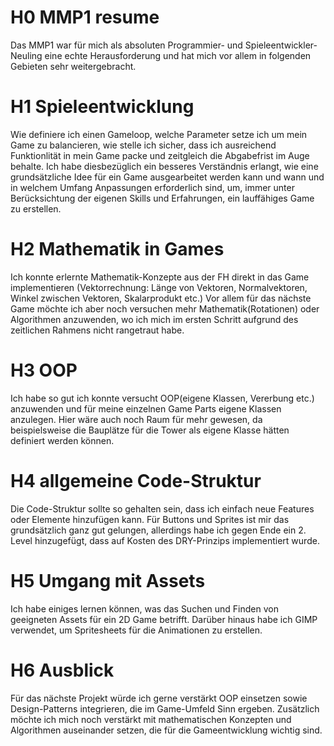 # H0 MMP1 resume
Das MMP1 war für mich als absoluten Programmier- und Spieleentwickler-Neuling eine echte Herausforderung und hat mich vor allem in folgenden Gebieten sehr weitergebracht.

# H1 Spieleentwicklung
Wie definiere ich einen Gameloop, welche Parameter setze ich um mein Game zu balancieren, wie stelle ich sicher, dass ich ausreichend Funktionlität in mein Game packe und zeitgleich die Abgabefrist im Auge behalte.
Ich habe diesbezüglich ein besseres Verständnis erlangt, wie eine grundsätzliche Idee für ein Game ausgearbeitet werden kann und wann und in welchem Umfang Anpassungen erforderlich sind, um, immer unter Berücksichtung
der eigenen Skills und Erfahrungen, ein lauffähiges Game zu erstellen.

# H2 Mathematik in Games
Ich konnte erlernte Mathematik-Konzepte aus der FH direkt in das Game implementieren (Vektorrechnung: Länge von Vektoren, Normalvektoren, Winkel zwischen Vektoren, Skalarprodukt etc.)
Vor allem für das nächste Game möchte ich aber noch versuchen mehr Mathematik(Rotationen) oder Algorithmen anzuwenden, wo ich mich im ersten Schritt aufgrund des zeitlichen Rahmens nicht rangetraut habe.

# H3 OOP
Ich habe so gut ich konnte versucht OOP(eigene Klassen, Vererbung etc.) anzuwenden und für meine einzelnen Game Parts eigene Klassen anzulegen. Hier wäre auch noch Raum für mehr gewesen, da beispielsweise die Bauplätze für die Tower als eigene Klasse
hätten definiert werden können.

# H4 allgemeine Code-Struktur
Die Code-Struktur sollte so gehalten sein, dass ich einfach neue Features oder Elemente hinzufügen kann. Für Buttons und Sprites ist mir das grundsätzlich ganz gut gelungen, allerdings habe ich gegen Ende ein 2. Level hinzugefügt, dass auf Kosten des DRY-Prinzips implementiert wurde.

# H5 Umgang mit Assets
Ich habe einiges lernen können, was das Suchen und Finden von geeigneten Assets für ein 2D Game betrifft. Darüber hinaus habe ich GIMP verwendet, um Spritesheets für die Animationen zu erstellen.

# H6 Ausblick
Für das nächste Projekt würde ich gerne verstärkt OOP einsetzen sowie Design-Patterns integrieren, die im Game-Umfeld Sinn ergeben. Zusätzlich möchte ich mich noch verstärkt mit mathematischen Konzepten und Algorithmen auseinander setzen, die für die Gameentwicklung wichtig sind.